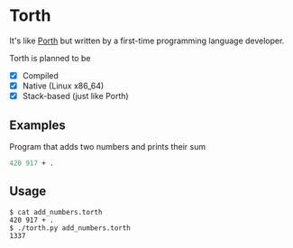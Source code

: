# Torth

It's like [Porth](https://gitlab.com/tsoding/porth) but written by a first-time programming language developer.

Torth is planned to be
- [x] Compiled
- [x] Native (Linux x86_64)
- [x] Stack-based (just like Porth)

## Examples

Program that adds two numbers and prints their sum

```pascal
420 917 + .
```

## Usage

```console
$ cat add_numbers.torth
420 917 + .
$ ./torth.py add_numbers.torth
1337
```
